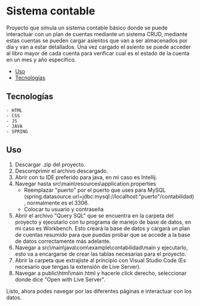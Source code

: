 # Sistema contable

Proyecto que simula un sistema contable básico donde se puede interactuar con un plan de cuentas mediante un sistema CRUD, mediante estas cuentas se pueden cargar asientos que van a ser almacenados por día y van a estar detallados. Una vez cargado el asiento se puede acceder al libro mayor de cada cuenta para verificar cual es el estado de la cuenta en un mes y año específico.

- [Uso](#uso)
- [Tecnologías](#tecnologías)

## Tecnologías
    - HTML
    - CSS
    - JS
    - JAVA
    - SPRING

## Uso

1) Descargar .zip del proyecto.
2) Descomprimir el archivo descargado.
3) Abrir con tu IDE preferido para java, en mi caso es Intellij.
4) Navegar hasta src\main\resources\application.properties
   - Reemplazar "puerto" por el puerto que uses para MySQL (spring.datasource.url=jdbc:mysql://localhost:"puerto"/contabilidad), normalmente es el 3306.
   - Colocar tu usuario y contraseña
5) Abrir el archivo "Query SQL" que se encuentra en la carpeta del proyecto y ejecutarlo con tu programa de manejo de base de datos, en mi caso es Workbench. Esto creará la base de datos y cargará un plan de cuentas resumido para que puedas probar que se accede a la base de datos correctamente más adelante.
6) Navegar a src\main\java\com\example\contabilidad\main y ejecutarlo, esto va a encargarse de crear las tablas necesarias para el proyecto.
7) Abrir la carpeta que extrajiste al principio con Visual Studio Code (Es necesario que tengas la extensión de Live Server).
8) Navegar a public\html\main.html y hacerle click derecho, seleccionar donde dice "Open with Live Server".

Listo, ahora podes navegar por las diferentes páginas e interactuar con los datos.